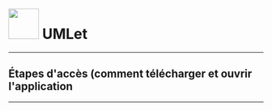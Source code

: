 <h1> <img src="https://www.umlet.com/pic/umlet_logo.svg" width="60"> UMLet</h1>


------------------------------------------------------------------------------------------------------------------

<h2>Étapes d'accès (comment télécharger et ouvrir l'application</h2>

------------------------------------------------------------------------------------------------------------------

